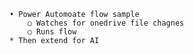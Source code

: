 	• Power Automoate flow sample
		○ Watches for onedrive file chagnes
		○ Runs flow
	* Then extend for AI 
